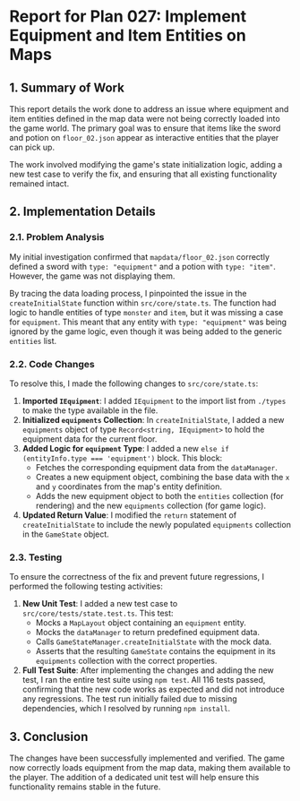 # Report for Plan 027: Implement Equipment and Item Entities on Maps

## 1. Summary of Work

This report details the work done to address an issue where equipment and item entities defined in the map data were not being correctly loaded into the game world. The primary goal was to ensure that items like the sword and potion on `floor_02.json` appear as interactive entities that the player can pick up.

The work involved modifying the game's state initialization logic, adding a new test case to verify the fix, and ensuring that all existing functionality remained intact.

## 2. Implementation Details

### 2.1. Problem Analysis

My initial investigation confirmed that `mapdata/floor_02.json` correctly defined a sword with `type: "equipment"` and a potion with `type: "item"`. However, the game was not displaying them.

By tracing the data loading process, I pinpointed the issue in the `createInitialState` function within `src/core/state.ts`. The function had logic to handle entities of type `monster` and `item`, but it was missing a case for `equipment`. This meant that any entity with `type: "equipment"` was being ignored by the game logic, even though it was being added to the generic `entities` list.

### 2.2. Code Changes

To resolve this, I made the following changes to `src/core/state.ts`:

1.  **Imported `IEquipment`**: I added `IEquipment` to the import list from `./types` to make the type available in the file.
2.  **Initialized `equipments` Collection**: In `createInitialState`, I added a new `equipments` object of type `Record<string, IEquipment>` to hold the equipment data for the current floor.
3.  **Added Logic for `equipment` Type**: I added a new `else if (entityInfo.type === 'equipment')` block. This block:
    -   Fetches the corresponding equipment data from the `dataManager`.
    -   Creates a new equipment object, combining the base data with the `x` and `y` coordinates from the map's entity definition.
    -   Adds the new equipment object to both the `entities` collection (for rendering) and the new `equipments` collection (for game logic).
4.  **Updated Return Value**: I modified the `return` statement of `createInitialState` to include the newly populated `equipments` collection in the `GameState` object.

### 2.3. Testing

To ensure the correctness of the fix and prevent future regressions, I performed the following testing activities:

1.  **New Unit Test**: I added a new test case to `src/core/tests/state.test.ts`. This test:
    -   Mocks a `MapLayout` object containing an `equipment` entity.
    -   Mocks the `dataManager` to return predefined equipment data.
    -   Calls `GameStateManager.createInitialState` with the mock data.
    -   Asserts that the resulting `GameState` contains the equipment in its `equipments` collection with the correct properties.
2.  **Full Test Suite**: After implementing the changes and adding the new test, I ran the entire test suite using `npm test`. All 116 tests passed, confirming that the new code works as expected and did not introduce any regressions. The test run initially failed due to missing dependencies, which I resolved by running `npm install`.

## 3. Conclusion

The changes have been successfully implemented and verified. The game now correctly loads equipment from the map data, making them available to the player. The addition of a dedicated unit test will help ensure this functionality remains stable in the future.
